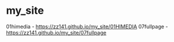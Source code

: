 # my_site
01himedia -  https://zz141.github.io/my_site/01HIMEDIA
07fullpage -https://zz141.github.io/my_site/07fullpage
